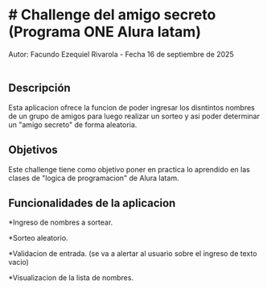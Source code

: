 <h1> # Challenge del amigo secreto (Programa ONE Alura latam)</h1>
Autor: Facundo Ezequiel Rivarola - Fecha 16 de septiembre de 2025<br></br>

<h2>Descripción</h2>
<p>Esta aplicacion ofrece la funcion de poder ingresar los disntintos nombres de un grupo de amigos para luego realizar un sorteo y asi poder determinar un "amigo secreto" de forma aleatoria.</p>

<h2>Objetivos</h2>
<P>Este challenge tiene como objetivo poner en practica lo aprendido en las clases de "logica de programacion" de Alura latam.</P>

<h2>Funcionalidades de la aplicacion</h2>
<p>*Ingreso de nombres a sortear.</p>
<p>*Sorteo aleatorio.</p>
<p>*Validacion de entrada. (se va a alertar al usuario sobre el ingreso de texto vacio)</p>
<p>*Visualizacion de la lista de nombres.</p>
